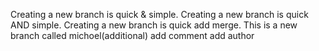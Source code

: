 Creating a new branch is quick & simple.
Creating a new branch is quick AND simple.
Creating a new branch is quick add merge.
This is a new branch called michoel(additional)
add comment
add author
